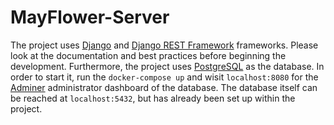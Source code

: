 # MayFlower-Server

The project uses [Django](https://docs.djangoproject.com/en/3.0/) and [Django REST Framework](https://www.django-rest-framework.org/) frameworks. Please look at the documentation and best practices before beginning the development. Furthermore, the project uses [PostgreSQL](https://www.postgresql.org/) as the database. In order to start it, run the `docker-compose up` and wisit `localhost:8080` for the [Adminer](https://www.adminer.org/) administrator dashboard of the database. The database itself can be reached at `localhost:5432`, but has already been set up within the project. 
